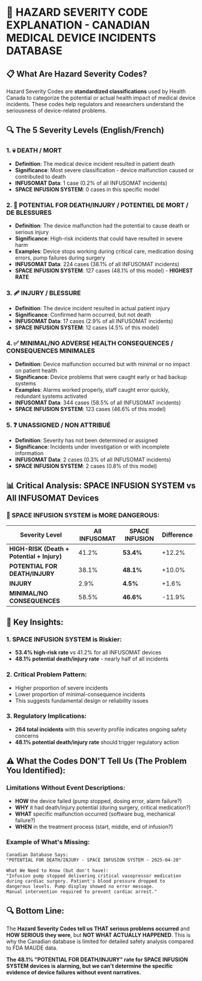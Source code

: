 # 🚨 HAZARD SEVERITY CODE EXPLANATION - CANADIAN MEDICAL DEVICE INCIDENTS DATABASE

## 📋 **What Are Hazard Severity Codes?**

Hazard Severity Codes are **standardized classifications** used by Health Canada to categorize the potential or actual health impact of medical device incidents. These codes help regulators and researchers understand the seriousness of device-related problems.

## 🔍 **The 5 Severity Levels (English/French)**

### **1. 💀 DEATH / MORT**
- **Definition**: The medical device incident resulted in patient death
- **Significance**: Most severe classification - device malfunction caused or contributed to death
- **INFUSOMAT Data**: 1 case (0.2% of all INFUSOMAT incidents)
- **SPACE INFUSION SYSTEM**: 0 cases in this specific model

### **2. 🚨 POTENTIAL FOR DEATH/INJURY / POTENTIEL DE MORT / DE BLESSURES**
- **Definition**: The device malfunction had the potential to cause death or serious injury
- **Significance**: High-risk incidents that could have resulted in severe harm
- **Examples**: Device stops working during critical care, medication dosing errors, pump failures during surgery
- **INFUSOMAT Data**: 224 cases (38.1% of all INFUSOMAT incidents)
- **SPACE INFUSION SYSTEM**: 127 cases (48.1% of this model) - **HIGHEST RATE**

### **3. 🩹 INJURY / BLESSURE**
- **Definition**: The device incident resulted in actual patient injury
- **Significance**: Confirmed harm occurred, but not death
- **INFUSOMAT Data**: 17 cases (2.9% of all INFUSOMAT incidents)
- **SPACE INFUSION SYSTEM**: 12 cases (4.5% of this model)

### **4. ✅ MINIMAL/NO ADVERSE HEALTH CONSEQUENCES / CONSEQUENCES MINIMALES**
- **Definition**: Device malfunction occurred but with minimal or no impact on patient health
- **Significance**: Device problems that were caught early or had backup systems
- **Examples**: Alarms worked properly, staff caught error quickly, redundant systems activated
- **INFUSOMAT Data**: 344 cases (58.5% of all INFUSOMAT incidents)
- **SPACE INFUSION SYSTEM**: 123 cases (46.6% of this model)

### **5. ❓ UNASSIGNED / NON ATTRIBUÉ**
- **Definition**: Severity has not been determined or assigned
- **Significance**: Incidents under investigation or with incomplete information
- **INFUSOMAT Data**: 2 cases (0.3% of all INFUSOMAT incidents)
- **SPACE INFUSION SYSTEM**: 2 cases (0.8% of this model)

## 📊 **Critical Analysis: SPACE INFUSION SYSTEM vs All INFUSOMAT Devices**

### **🚨 SPACE INFUSION SYSTEM is MORE DANGEROUS:**

| Severity Level | All INFUSOMAT | SPACE INFUSION | Difference |
|----------------|---------------|----------------|------------|
| **HIGH-RISK (Death + Potential + Injury)** | 41.2% | **53.4%** | +12.2% |
| **POTENTIAL FOR DEATH/INJURY** | 38.1% | **48.1%** | +10.0% |
| **INJURY** | 2.9% | **4.5%** | +1.6% |
| **MINIMAL/NO CONSEQUENCES** | 58.5% | **46.6%** | -11.9% |

## 🎯 **Key Insights:**

### **1. SPACE INFUSION SYSTEM is Riskier:**
- **53.4% high-risk rate** vs 41.2% for all INFUSOMAT devices
- **48.1% potential death/injury rate** - nearly half of all incidents

### **2. Critical Problem Pattern:**
- Higher proportion of severe incidents
- Lower proportion of minimal-consequence incidents
- This suggests fundamental design or reliability issues

### **3. Regulatory Implications:**
- **264 total incidents** with this severity profile indicates ongoing safety concerns
- **48.1% potential death/injury rate** should trigger regulatory action

## ⚠️ **What the Codes DON'T Tell Us (The Problem You Identified):**

### **Limitations Without Event Descriptions:**
- **HOW** the device failed (pump stopped, dosing error, alarm failure?)
- **WHY** it had death/injury potential (during surgery, critical medication?)
- **WHAT** specific malfunction occurred (software bug, mechanical failure?)
- **WHEN** in the treatment process (start, middle, end of infusion?)

### **Example of What's Missing:**
```
Canadian Database Says:
"POTENTIAL FOR DEATH/INJURY - SPACE INFUSION SYSTEM - 2025-04-20"

What We Need to Know (but don't have):
"Infusion pump stopped delivering critical vasopressor medication 
during cardiac surgery. Patient's blood pressure dropped to 
dangerous levels. Pump display showed no error message. 
Manual intervention required to prevent cardiac arrest."
```

## 🔍 **Bottom Line:**

The **Hazard Severity Codes tell us THAT serious problems occurred** and **HOW SERIOUS they were**, but **NOT WHAT ACTUALLY HAPPENED**. This is why the Canadian database is limited for detailed safety analysis compared to FDA MAUDE data.

**The 48.1% "POTENTIAL FOR DEATH/INJURY" rate for SPACE INFUSION SYSTEM devices is alarming, but we can't determine the specific evidence of device failures without event narratives.**